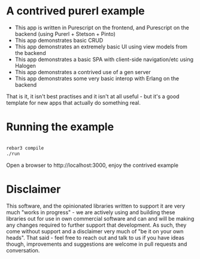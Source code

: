 A contrived purerl example
==

- This app is written in Purescript on the frontend, and Purescript on the backend (using Purerl + Stetson + Pinto)
- This app demonstrates basic CRUD 
- This app demonstrates an extremely basic UI using view models from the backend
- This app demonstrates a basic SPA with client-side navigation/etc using Halogen
- This app demonstrates a contrived use of a gen server
- This app demonstrates some very basic interop with Erlang on the backend

That is it, it isn't best practises and it isn't at all useful - but it's a good template for new apps that actually do something real.

Running the example
==

``` bash

rebar3 compile
./run

```

Open a browser to http://localhost:3000, enjoy the contrived example

Disclaimer
==

This software, and the opinionated libraries written to support it are very much "works in progress" - we are actively using and building these libraries out for use in own commercial software and can and will be making any changes required to further support that development. As such, they come without support and a disclaimer very much of "be it on your own heads". That said - feel free to reach out and talk to us if you have ideas though, improvements and suggestions are welcome in pull requests and conversation.
